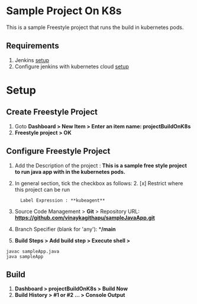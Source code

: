 # Sample Project On K8s
This is a sample Freestyle project that runs the build in kubernetes pods.

## Requirements
1. Jenkins [setup](../README.md#installation)
2. Configure jenkins with kubernetes cloud [setup](../jenkinsWithK8s/README.md)

# Setup
## Create Freestyle Project
1. Goto **Dashboard > New Item > Enter an item name: projectBuildOnK8s** 
2. **Freestyle project > OK**

## Configure Freestyle Project
1. Add the Description of the project : **This is a sample free style project to run java app with in the kubernetes pods.**
2. In general section, tick the checkbox as follows:
   2. [x] Restrict where this project can be run

         Label Expression : **kubeagent**

3. Source Code Management > **Git** > Repository URL: **https://github.com/vinaykagithapu/sampleJavaApp.git**
4. Branch Specifier (blank for 'any'): ***/main**
5. **Build Steps > Add build step > Execute shell >**
```shell
javac sampleApp.java
java sampleApp
```
## Build
1. **Dashboard > projectBuildOnK8s > Build Now**
2. **Build History > #1 or #2 ... > Console Output**